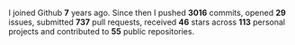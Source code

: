 
I joined Github **7** years ago. Since then I pushed **3016** commits, opened **29** issues, submitted **737** pull requests, received **46** stars across **113** personal projects and contributed to **55** public repositories.
